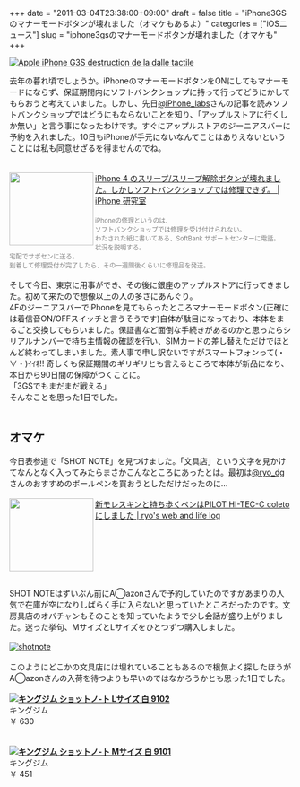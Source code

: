 +++
date = "2011-03-04T23:38:00+09:00"
draft = false
title = "iPhone3GSのマナーモードボタンが壊れました（オマケもあるよ）"
categories = ["iOSニュース"]
slug = "iphone3gsのマナーモードボタンが壊れました（オマケも"
+++

<a href="http://www.flickr.com/photos/9887700@N08/4153993295/" title="Apple iPhone G3S destruction de la dalle tactile by photogestion, on Flickr" target="_blank"><img class="flickr_photo" src="http://farm3.static.flickr.com/2656/4153993295_2305c6911e_z.jpg" alt="Apple iPhone G3S destruction de la dalle tactile" /></a>

去年の暮れ頃でしょうか。iPhoneのマナーモードボタンをONにしてもマナーモードにならず、保証期間内にソフトバンクショップに持って行ってどうにかしてもらおうと考えていました。しかし、先日<a href="http://www.twitter.com/iPhone_labs">@iPhone_labs</a>さんの記事を読みソフトバンクショップではどうにもならないことを知り、「アップルストアに行くしか無い」と言う事になったわけです。すぐにアップルストアのジーニアスバーに予約を入れました。10日もiPhoneが手元にないなんてことはありえないということには私も同意せざるを得ませんのでね。<br />
<a name="more"></a><br />
<br />
<a href="http://iphone-lab.net/archives/129382" rel="nofollow" target="_blank"><img align="left" alt="" border="0" class="alignleft" height="130" src="http://capture.heartrails.com/150x130/shadow?http://iphone-lab.net/archives/129382" width="150" /></a><a href="http://iphone-lab.net/archives/129382" rel="nofollow" target="_blank">iPhone 4 のスリープ/スリープ解除ボタンが壊れました。しかしソフトバンクショップでは修理できず。 | iPhone 研究室</a><a href="http://b.hatena.ne.jp/entry/http://iphone-lab.net/archives/129382" rel="nofollow" target="_blank"><img alt="" border="0" src="http://b.hatena.ne.jp/entry/image/http://iphone-lab.net/archives/129382" /></a><br />
<br />
<span style="color: grey; font-size: 80%;">iPhoneの修理というのは、<br />
ソフトバンクショップでは修理を受け付けられない。<br />
わたされた紙に書いてある、SoftBank サポートセンターに電話。<br />
状況を説明する。<br />
宅配でサポセンに送る。<br />
到着して修理受付が完了したら、その一週間後くらいに修理品を発送。</span><br />
<br />
そして今日、東京に用事ができ、その後に銀座のアップルストアに行ってきました。初めて来たので想像以上の人の多さにあんぐり。<br />
4FのジーニアスバーでiPhoneを見てもらったところマナーモードボタン(正確には着信音ON/OFFスイッチと言うそうです)自体が駄目になっており、本体をまるごと交換してもらいました。保証書など面倒な手続きがあるのかと思ったらシリアルナンバーで持ち主情報の確認を行い、SIMカードの差し替えただけでほとんど終わってしまいました。素人事で申し訳ないですがスマートフォンって(・∀・)ｲｲﾈ!! 奇しくも保証期間のギリギリとも言えるところで本体が新品になり、本日から90日間の保障がつくことに。<br />
「3GSでもまだまだ戦える」<br />
そんなことを思った1日でした。<br />
<br />
<h2>オマケ</h2>今日表参道で「SHOT NOTE」を見つけました。「文具店」という文字を見かけてなんとなく入ってみたらまさかこんなところにあったとは。最初は<a href="http://www.twitter.com/ryo_dg">@ryo_dg</a>さんのおすすめのボールペンを買おうとしただけだったのに... <br />
<br />
<a href="http://ryosblog.net/6504" rel="nofollow" target="_blank"><img align="left" alt="" border="0" class="alignleft" height="130" src="http://capture.heartrails.com/150x130/shadow?http://ryosblog.net/6504" width="150" /></a><a href="http://ryosblog.net/6504" rel="nofollow" target="_blank">新モレスキンと持ち歩くペンはPILOT HI-TEC-C coletoにしました | ryo's web and life log</a><a href="http://b.hatena.ne.jp/entry/http://ryosblog.net/6504" rel="nofollow" target="_blank"><img alt="" border="0" src="http://b.hatena.ne.jp/entry/image/http://ryosblog.net/6504" /></a><br />
<br />
<span style="color: grey; font-size: 80%;"></span><br />
<br />
<strong></strong><br />
<br />
<br />
<br />
SHOT NOTEはずいぶん前にA◯azonさんで予約していたのですがあまりの人気で在庫が空になりしばらく手に入らないと思っていたところだったのです。文房具店のオバチャンもそのことを知っていたようで少し会話が盛り上がりました。迷った挙句、MサイズとLサイズをひとつずつ購入しました。<br />
<br />
<a href="http://www.flickr.com/photos/55447530@N06/5497090238/" rel="nofollow" target="_blank" title="shotnote by knkn.kenken, on Flickr"><img alt="shotnote" class="flickr_photo" src="http://farm6.static.flickr.com/5293/5497090238_cb2d958139.jpg" /></a><br />
<br />
このようにどこかの文具店には埋れていることもあるので根気よく探したほうがA◯azonさんの入荷を待つよりも早いのではなかろうかとも思った1日でした。<br />
<br />
<div><a href="http://www.amazon.co.jp/exec/obidos/ASIN/B004JF4P58/" rel="nofollow" target="_blank"><img src="http://ecx.images-amazon.com/images/I/31HQ1hAoH9L._SL160_AA115_.jpg" style="float: left;" /></a><strong><a href="http://www.amazon.co.jp/exec/obidos/ASIN/B004JF4P58/" rel="nofollow" target="_blank">キングジム ショットノ-ト Lサイズ 白 9102</a></strong><br />
キングジム<br />
￥ 630<br />
<br style="clear: both;" /></div><br />
<div><a href="http://www.amazon.co.jp/exec/obidos/ASIN/B004JF4P4Y/" rel="nofollow" target="_blank"><img src="http://ecx.images-amazon.com/images/I/41BPdcSesBL._SL160_AA115_.jpg" style="float: left;" /></a><strong><a href="http://www.amazon.co.jp/exec/obidos/ASIN/B004JF4P4Y/" rel="nofollow" target="_blank">キングジム ショットノ-ト Mサイズ 白 9101</a></strong><br />
キングジム<br />
￥ 451<br />
<br style="clear: both;" /></div><br />
